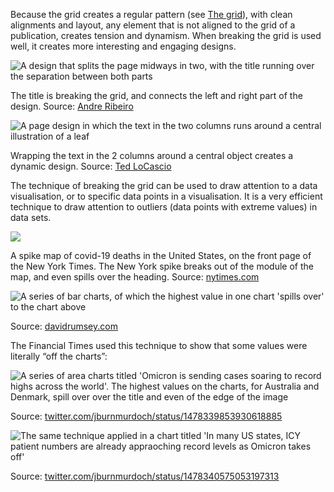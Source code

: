 
Because the grid creates a regular pattern (see <span class="internal-link">[The grid](the-grid)</span>), with clean alignments and layout, any element that is not aligned to the grid of a publication, creates tension and dynamism. When breaking the grid is used well, it creates more interesting and engaging designs.

![A design that splits the page midways in two, with the title running over the separation between both parts](Grid%20and%20arrangement%204ba513397bf6413d900e7c2944888770/squarespace-breaking-grid.png)

The title is breaking the grid, and connects the left and right part of the design. Source: [Andre Ribeiro](https://andreribeiro.co/)

![A page design in which the text in the two columns runs around a central illustration of a leaf](Grid%20and%20arrangement%204ba513397bf6413d900e7c2944888770/breaking-grid-layout.jpg)

Wrapping the text in the 2 columns around a central object creates a dynamic design. Source: [Ted LoCascio](https://creativepro.com/converting-glyph-characters-into-graphic-elements/)

The technique of breaking the grid can be used to draw attention to a data visualisation, or to specific data points in a visualisation. It is a very efficient technique to draw attention to outliers (data points with extreme values) in data sets.

![](Grid%20and%20arrangement%204ba513397bf6413d900e7c2944888770/nytimes-front-2020-04-08-detail.jpg)

A spike map of covid-19 deaths in the United States, on the front page of the New York Times. The New York spike breaks out of the module of the map, and even spills over the heading. Source: [nytimes.com](https://www.nytimes.com/issue/todayspaper/2020/04/08/todays-new-york-times)

![A series of bar charts, of which the highest value in one chart 'spills over' to the chart above](Grid%20and%20arrangement%204ba513397bf6413d900e7c2944888770/break-grid-historical.jpg)

Source: [davidrumsey.com](http://www.davidrumsey.com/luna/servlet/workspace/handleMediaPlayer?lunaMediaId=RUMSEY~8~1~265455~5524620)

The Financial Times used this technique to show that some values were literally “off the charts”:

![A series of area charts titled 'Omicron is sending cases soaring to record highs across the world'. The highest values on the charts, for Australia and Denmark, spill over over the title and even of the edge of the image](Grid%20and%20arrangement%204ba513397bf6413d900e7c2944888770/Omicron-breaking-grid-FT.jpg)

Source: [twitter.com/jburnmurdoch/status/1478339853930618885](https://twitter.com/jburnmurdoch/status/1478339853930618885)

![The same technique applied in a chart titled 'In many US states, ICY patient numbers are already appraoching record levels as Omicron takes off'](Visual%20hierarchy%2032d60a2016ea4334ae0d7e2395559439/FIQez-BXoAAqXxg.jpg)

Source: [twitter.com/jburnmurdoch/status/1478340575053197313](https://twitter.com/jburnmurdoch/status/1478340575053197313)